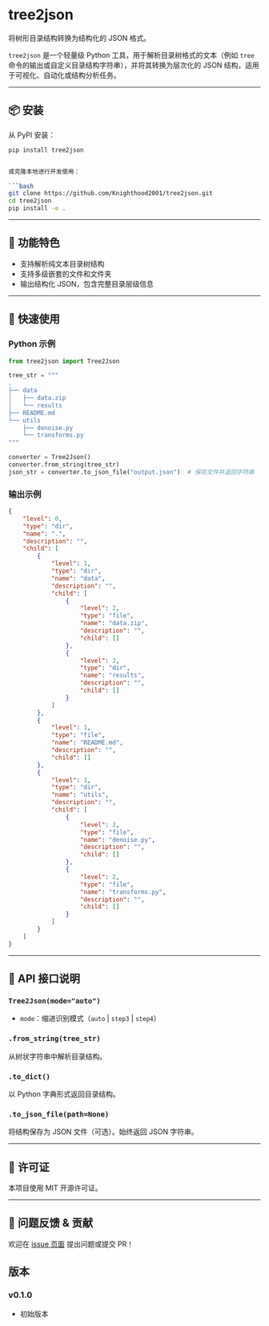 # tree2json

将树形目录结构转换为结构化的 JSON 格式。

`tree2json` 是一个轻量级 Python 工具，用于解析目录树格式的文本（例如 `tree` 命令的输出或自定义目录结构字符串），并将其转换为层次化的 JSON 结构，适用于可视化、自动化或结构分析任务。

---

## 📦 安装

从 PyPI 安装：

```bash
pip install tree2json


或克隆本地进行开发使用：

```bash
git clone https://github.com/Knighthood2001/tree2json.git
cd tree2json
pip install -e .
```

---

## 🧩 功能特色

* 支持解析纯文本目录树结构
* 支持多级嵌套的文件和文件夹
* 输出结构化 JSON，包含完整目录层级信息

---

## 🚀 快速使用

### Python 示例

```python
from tree2json import Tree2Json

tree_str = """
.
├── data
│   ├── data.zip
│   └── results
├── README.md
└── utils
    ├── denoise.py
    └── transforms.py
"""

converter = Tree2Json()
converter.from_string(tree_str)
json_str = converter.to_json_file("output.json")  # 保存文件并返回字符串
```

### 输出示例

```json
{
    "level": 0,
    "type": "dir",
    "name": ".",
    "description": "",
    "child": [
        {
            "level": 1,
            "type": "dir",
            "name": "data",
            "description": "",
            "child": [
                {
                    "level": 2,
                    "type": "file",
                    "name": "data.zip",
                    "description": "",
                    "child": []
                },
                {
                    "level": 2,
                    "type": "dir",
                    "name": "results",
                    "description": "",
                    "child": []
                }
            ]
        },
        {
            "level": 1,
            "type": "file",
            "name": "README.md",
            "description": "",
            "child": []
        },
        {
            "level": 1,
            "type": "dir",
            "name": "utils",
            "description": "",
            "child": [
                {
                    "level": 2,
                    "type": "file",
                    "name": "denoise.py",
                    "description": "",
                    "child": []
                },
                {
                    "level": 2,
                    "type": "file",
                    "name": "transforms.py",
                    "description": "",
                    "child": []
                }
            ]
        }
    ]
}
```

---

## 🔧 API 接口说明

### `Tree2Json(mode="auto")`

* `mode`：缩进识别模式（`auto` | `step3` | `step4`）

### `.from_string(tree_str)`

从树状字符串中解析目录结构。

### `.to_dict()`

以 Python 字典形式返回目录结构。

### `.to_json_file(path=None)`

将结构保存为 JSON 文件（可选）。始终返回 JSON 字符串。

---

## 📄 许可证

本项目使用 MIT 开源许可证。

---

## 💬 问题反馈 & 贡献

欢迎在 [issue 页面](https://github.com/Knighthood2001/tree2json/issues) 提出问题或提交 PR！

## 版本

### v0.1.0
- 初始版本